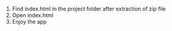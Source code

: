 1. Find index.html in the project folder after extraction of zip file
2. Open index.html 
3. Enjoy the app